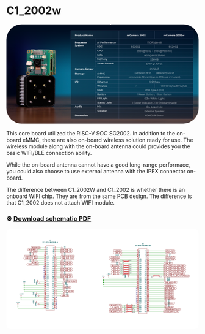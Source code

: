 # C1_2002w

<a href="url"><img src="./static/image.png" height="auto" width="auto" style="border-radius:40px"></a>

This core board utilized the RISC-V SOC SG2002. In addition to the on-board eMMC, there are also on-board wireless solution ready for use. The wireless module along with the on-board antenna could provides you the basic WIFI/BLE connection ability.

While the on-board antenna cannot have a good long-range performace, you could also choose to use external antenna with the IPEX connector on-board.

The difference between C1_2002W and C1_2002 is whether there is an onboard WIFI chip. They are from the same PCB design. The difference is that C1_2002 does not attach WIFI module.

### ⚙️ [Download  schematic PDF](./static/reCamera_Core_2002w_8GB_v1.2_SCH_PDF_241014.pdf)

<a href="url"><img src="./static/BTB_Connector.png" height="auto" width="auto" style="border-radius:10px"></a>